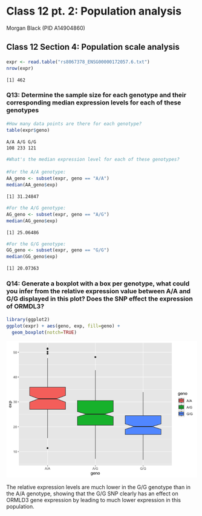 # Class 12 pt. 2: Population analysis
Morgan Black (PID A14904860)

## Class 12 Section 4: Population scale analysis

``` r
expr <- read.table("rs8067378_ENSG00000172057.6.txt")
nrow(expr)
```

    [1] 462

### Q13: Determine the sample size for each genotype and their corresponding median expression levels for each of these genotypes

``` r
#How many data points are there for each genotype?
table(expr$geno)
```


    A/A A/G G/G 
    108 233 121 

``` r
#What's the median expression level for each of these genotypes?

#For the A/A genotype:
AA_geno <- subset(expr, geno == "A/A")
median(AA_geno$exp)
```

    [1] 31.24847

``` r
#For the A/G genotype:
AG_geno <- subset(expr, geno == "A/G")
median(AG_geno$exp)
```

    [1] 25.06486

``` r
#For the G/G genotype:
GG_geno <- subset(expr, geno == "G/G")
median(GG_geno$exp)
```

    [1] 20.07363

### Q14: Generate a boxplot with a box per genotype, what could you infer from the relative expression value between A/A and G/G displayed in this plot? Does the SNP effect the expression of ORMDL3?

``` r
library(ggplot2)
ggplot(expr) + aes(geno, exp, fill=geno) +
  geom_boxplot(notch=TRUE)
```

![](class12pt2_files/figure-commonmark/unnamed-chunk-4-1.png)

The relative expression levels are much lower in the G/G genotype than
in the A/A genotype, showing that the G/G SNP clearly has an effect on
ORMLD3 gene expression by leading to much lower expression in this
population.
